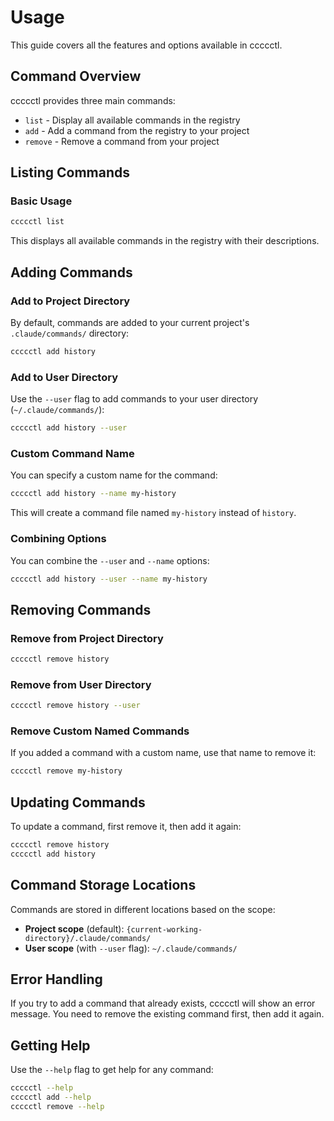 # Usage

This guide covers all the features and options available in ccccctl.

## Command Overview

ccccctl provides three main commands:
- `list` - Display all available commands in the registry
- `add` - Add a command from the registry to your project
- `remove` - Remove a command from your project

## Listing Commands

### Basic Usage

```bash
ccccctl list
```

This displays all available commands in the registry with their descriptions.

## Adding Commands

### Add to Project Directory

By default, commands are added to your current project's `.claude/commands/` directory:

```bash
ccccctl add history
```

### Add to User Directory

Use the `--user` flag to add commands to your user directory (`~/.claude/commands/`):

```bash
ccccctl add history --user
```

### Custom Command Name

You can specify a custom name for the command:

```bash
ccccctl add history --name my-history
```

This will create a command file named `my-history` instead of `history`.

### Combining Options

You can combine the `--user` and `--name` options:

```bash
ccccctl add history --user --name my-history
```

## Removing Commands

### Remove from Project Directory

```bash
ccccctl remove history
```

### Remove from User Directory

```bash
ccccctl remove history --user
```

### Remove Custom Named Commands

If you added a command with a custom name, use that name to remove it:

```bash
ccccctl remove my-history
```

## Updating Commands

To update a command, first remove it, then add it again:

```bash
ccccctl remove history
ccccctl add history
```

## Command Storage Locations

Commands are stored in different locations based on the scope:

- **Project scope** (default): `{current-working-directory}/.claude/commands/`
- **User scope** (with `--user` flag): `~/.claude/commands/`

## Error Handling

If you try to add a command that already exists, ccccctl will show an error message. You need to remove the existing command first, then add it again.

## Getting Help

Use the `--help` flag to get help for any command:

```bash
ccccctl --help
ccccctl add --help
ccccctl remove --help
```